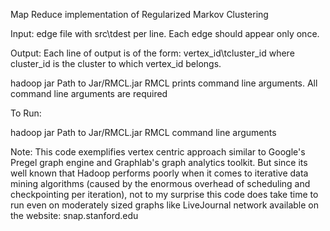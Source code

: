 Map Reduce implementation of Regularized Markov Clustering

Input: edge file with src\tdest per line. Each edge should appear only once.

Output: Each line of output is of the form: vertex_id\tcluster_id where cluster_id is the cluster to which vertex_id belongs.

hadoop jar Path to Jar/RMCL.jar RMCL prints command line arguments. All command line arguments are required

To Run:

hadoop jar Path to Jar/RMCL.jar RMCL command line arguments


Note: This code exemplifies vertex centric approach similar to Google's Pregel graph engine and Graphlab's graph analytics toolkit. But since its well known that Hadoop performs poorly when it comes to iterative data mining algorithms (caused by the enormous overhead of scheduling and checkpointing per iteration), not to my surprise this code does take time to run even on moderately sized graphs like LiveJournal network available on the website: snap.stanford.edu
